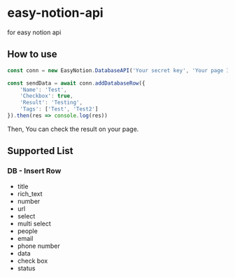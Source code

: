 # easy-notion-api
for easy notion api

## How to use
``` javascript
const conn = new EasyNotion.DatabaseAPI('Your secret key', 'Your page ID')

const sendData = await conn.addDatabaseRow({
    'Name': 'Test',
    'Checkbox': true,
    'Result': 'Testing',
    'Tags': ['Test', 'Test2']
}).then(res => console.log(res))
```
Then, You can check the result on your page.



## Supported List
### DB - Insert Row
- title
- rich_text
- number
- url
- select
- multi select
- people
- email
- phone number
- data
- check box
- status